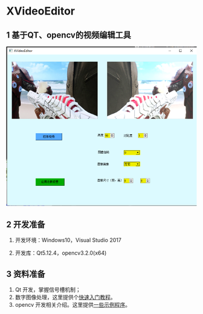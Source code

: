 # XVideoEditor

## 1 基于QT、opencv的视频编辑工具
![VideoEditor-GUI](./doc/img/gui.png)




## 2 开发准备

1. 开发环境：Windows10，Visual Studio 2017

2. 开发库：Qt5.12.4，opencv3.2.0(x64)

## 3 资料准备

1. Qt 开发，掌握信号槽机制；
2. 数字图像处理，这里提供个[快速入门教程](https://github.com/hanxinle/Image-Digital-Processing)。
3. opencv 开发相关介绍。这里提供[一些示例程序](https://github.com/hanxinle/Xopencv_tutorial)。



